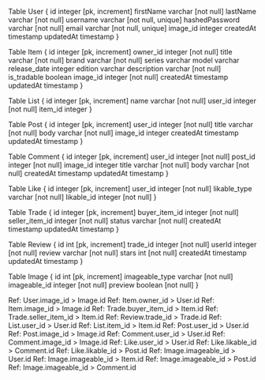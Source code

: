 Table User {
  id integer [pk, increment]
  firstName varchar [not null]
  lastName varchar [not null]
  username varchar [not null, unique]
  hashedPassword varchar [not null]
  email varchar [not null, unique]
  image_id integer
  createdAt timestamp
  updatedAt timestamp
}

Table Item {
  id integer [pk, increment]
  owner_id integer [not null]
  title varchar [not null]
  brand varchar [not null]
  series varchar
  model varchar
  release_date integer
  edition varchar
  description varchar [not null]
  is_tradable boolean
  image_id integer [not null]
  createdAt timestamp
  updatedAt timestamp
}

Table List {
  id integer [pk, increment]
  name varchar [not null]
  user_id integer [not null]
  item_id integer
}

Table Post {
  id integer [pk, increment]
  user_id integer [not null]
  title varchar [not null]
  body varchar [not null]
  image_id integer
  createdAt timestamp
  updatedAt timestamp
}

Table Comment {
  id integer [pk, increment]
  user_id integer [not null]
  post_id integer [not null]
  image_id integer
  title varchar [not null]
  body varchar [not null]
  createdAt timestamp
  updatedAt timestamp
}

Table Like {
  id integer [pk, increment]
  user_id integer [not null]
  likable_type varchar [not null]
  likable_id integer [not null]
}

Table Trade {
  id integer [pk, increment]
  buyer_item_id integer [not null]
  seller_item_id integer [not null]
  status varchar [not null]
  createdAt timestamp
  updatedAt timestamp
}

Table Review {
  id int [pk, increment]
  trade_id integer [not null]
  userId integer [not null]
  review varchar [not null]
  stars int [not null]
  createdAt timestamp
  updatedAt timestamp
}

Table Image {
  id int [pk, increment]
  imageable_type varchar [not null]
  imageable_id integer [not null]
  preview boolean [not null]
}

Ref: User.image_id > Image.id
Ref: Item.owner_id > User.id
Ref: Item.image_id > Image.id
Ref: Trade.buyer_item_id > Item.id
Ref: Trade.seller_item_id > Item.id
Ref: Review.trade_id > Trade.id
Ref: List.user_id > User.id
Ref: List.item_id > Item.id
Ref: Post.user_id > User.id
Ref: Post.image_id > Image.id
Ref: Comment.user_id > User.id
Ref: Comment.image_id > Image.id
Ref: Like.user_id > User.id
Ref: Like.likable_id > Comment.id
Ref: Like.likable_id > Post.id
Ref: Image.imageable_id > User.id
Ref: Image.imageable_id > Item.id
Ref: Image.imageable_id > Post.id
Ref: Image.imageable_id > Comment.id
